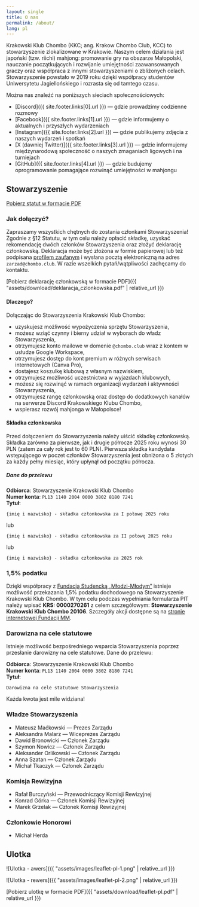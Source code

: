 ```yaml
---
layout: single
title: O nas
permalink: /about/
lang: pl
---
```


Krakowski Klub Chombo (KKC; ang. Krakow Chombo Club, KCC) to stowarzyszenie zlokalizowane w Krakowie. Naszym celem działania jest japoński (tzw. riichi) mahjong: promowanie gry na obszarze Małopolski, nauczanie początkujących i rozwijanie umiejętności zaawansowanych graczy oraz współpraca z innymi stowarzyszeniami o zbliżonych celach. Stowarzyszenie powstało w 2019 roku dzięki współpracy studentów Uniwersytetu Jagiellońskiego i rozrasta się od tamtego czasu.

Można nas znaleźć na poniższych sieciach społecznościowych:
* [Discord]({{ site.footer.links[0].url }}) — gdzie prowadzimy codzienne rozmowy
* [Facebook]({{ site.footer.links[1].url }}) — gdzie informujemy o aktualnych i przyszłych wydarzeniach
* [Instagram]({{ site.footer.links[2].url }}) — gdzie publikujemy zdjęcia z naszych wydarzeń i spotkań
* [X (dawniej Twitter)]({{ site.footer.links[3].url }}) — gdzie informujemy międzynarodową społeczność o naszych zmaganiach ligowych i na turniejach
* [GitHub]({{ site.footer.links[4].url }}) — gdzie budujemy oprogramowanie pomagające rozwinąć umiejętności w mahjongu

## Stowarzyszenie

[Pobierz statut w formacie PDF](https://github.com/riichi/statute-pl/releases/download/release-2025-05-22/statut.pdf)

### Jak dołączyć?

Zapraszamy wszystkich chętnych do zostania członkami Stowarzyszenia!
Zgodnie z §12 Statutu, w tym celu należy opłacić składkę, uzyskać rekomendację dwóch członków Stowarzyszenia oraz złożyć deklarację członkowską.
Deklaracja może być złożona w formie papierowej lub też podpisana [profilem zaufanym](https://www.gov.pl/web/profilzaufany) i wysłana pocztą elektroniczną na adres `zarzad@chombo.club`.
W razie wszelkich pytań/wątpliwości zachęcamy do kontaktu.

[Pobierz deklarację członkowską w formacie PDF]({{ "assets/download/deklaracja_czlonkowska.pdf" | relative_url }})

#### Dlaczego?

Dołączając do Stowarzyszenia Krakowski Klub Chombo:

* uzyskujesz możliwość wypożyczenia sprzętu Stowarzyszenia,
* możesz wziąć czynny i bierny udział w wyborach do władz Stowarzyszenia,
* otrzymujesz konto mailowe w domenie `@chombo.club` wraz z kontem w usłudze Google Workspace,
* otrzymujesz dostęp do kont premium w różnych serwisach internetowych (Canva Pro),
* dostajesz koszulkę klubową z własnym nazwiskiem,
* otrzymujesz możliwość uczestnictwa w wyjazdach klubowych,
* możesz się rozwinąć w ramach organizacji wydarzeń i aktywności Stowarzyszenia,
* otrzymujesz rangę członkowską oraz dostęp do dodatkowych kanałów na serwerze Discord Krakowskiego Klubu Chombo,
* wspierasz rozwój mahjonga w Małopolsce!

#### Składka członkowska

Przed dołączeniem do Stowarzyszenia należy uiścić składkę członkowską.
Składka zarówno za pierwsze, jak i drugie półrocze 2025 roku wynosi 30 PLN (zatem za cały rok jest to 60 PLN).
Pierwsza składka kandydata wstępującego w poczet członków Stowarzyszenia jest obniżona o 5 złotych za każdy pełny miesiąc, który upłynął od początku półrocza.

##### Dane do przelewu

**Odbiorca**: Stowarzyszenie Krakowski Klub Chombo \
**Numer konta**: `PL13 1140 2004 0000 3802 8180 7241` \
**Tytuł**:
```
{imię i nazwisko} - składka członkowska za I połowę 2025 roku
```

lub
```
{imię i nazwisko} - składka członkowska za II połowę 2025 roku
```

lub
```
{imię i nazwisko} - składka członkowska za 2025 rok
```

### 1,5% podatku

Dzięki współpracy z [Fundacją Studencką „Młodzi-Młodym”](https://fsmm.pl/) istnieje możliwość przekazania 1,5% podatku dochodowego na Stowarzyszenie Krakowski Klub Chombo.
W tym celu podczas wypełniania formularza PIT należy wpisać **KRS: 0000270261** z celem szczegółowym: **Stowarzyszenie Krakowski Klub Chombo 20106**.
Szczegóły akcji dostępne są na [stronie internetowej Fundacji MM](https://fsmm.pl/20106/zagraj_z_nami_w_mahjonga).

### Darowizna na cele statutowe

Istnieje możliwość bezpośredniego wsparcia Stowarzyszenia poprzez przesłanie darowizny na cele statutowe.
Dane do przelewu:

**Odbiorca**: Stowarzyszenie Krakowski Klub Chombo \
**Numer konta**: `PL13 1140 2004 0000 3802 8180 7241` \
**Tytuł**:
```
Darowizna na cele statutowe Stowarzyszenia
```

Każda kwota jest mile widziana!

### Władze Stowarzyszenia

* Mateusz Maćkowski — Prezes Zarządu
* Aleksandra Malarz — Wiceprezes Zarządu
* Dawid Bronowicki — Członek Zarządu
* Szymon Nowicz — Członek Zarządu
* Aleksander Orlikowski — Członek Zarządu
* Anna Szatan — Członek Zarządu
* Michał Tkaczyk — Członek Zarządu

### Komisja Rewizyjna

* Rafał Burczyński — Przewodniczący Komisji Rewizyjnej
* Konrad Górka — Członek Komisji Rewizyjnej
* Marek Grzelak — Członek Komisji Rewizyjnej

### Członkowie Honorowi

* Michał Herda

## Ulotka

![Ulotka - awers]({{ "assets/images/leaflet-pl-1.png" | relative_url }})

![Ulotka - rewers]({{ "assets/images/leaflet-pl-2.png" | relative_url }})

[Pobierz ulotkę w formacie PDF]({{ "assets/download/leaflet-pl.pdf" | relative_url }})
